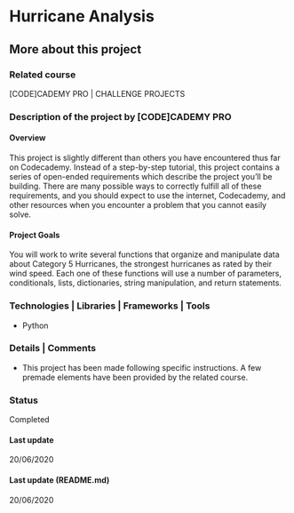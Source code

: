 # Hurricane Analysis

## More about this project

### Related course
[CODE]CADEMY PRO | CHALLENGE PROJECTS

### Description of the project by [CODE]CADEMY PRO

#### Overview

This project is slightly different than others you have encountered thus far on Codecademy. Instead of a step-by-step tutorial, this project contains a series of open-ended requirements which describe the project you’ll be building. There are many possible ways to correctly fulfill all of these requirements, and you should expect to use the internet, Codecademy, and other resources when you encounter a problem that you cannot easily solve.

#### Project Goals

You will work to write several functions that organize and manipulate data about Category 5 Hurricanes, the strongest hurricanes as rated by their wind speed. Each one of these functions will use a number of parameters, conditionals, lists, dictionaries, string manipulation, and return statements.

### Technologies | Libraries | Frameworks | Tools  
- Python

### Details | Comments
- This project has been made following specific instructions. A few premade elements have been provided by the related course.

### Status
Completed

#### Last update
20/06/2020

#### Last update (README.md)
20/06/2020

